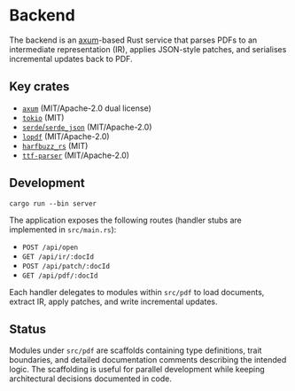 # Backend

The backend is an [axum](https://github.com/tokio-rs/axum)-based Rust service that parses PDFs to an intermediate representation (IR), applies JSON-style patches, and serialises incremental updates back to PDF.

## Key crates

- [`axum`](https://crates.io/crates/axum) (MIT/Apache-2.0 dual license)
- [`tokio`](https://crates.io/crates/tokio) (MIT)
- [`serde`/`serde_json`](https://serde.rs/) (MIT/Apache-2.0)
- [`lopdf`](https://crates.io/crates/lopdf) (MIT/Apache-2.0)
- [`harfbuzz_rs`](https://crates.io/crates/harfbuzz_rs) (MIT)
- [`ttf-parser`](https://crates.io/crates/ttf-parser) (MIT/Apache-2.0)

## Development

```
cargo run --bin server
```

The application exposes the following routes (handler stubs are implemented in `src/main.rs`):

- `POST /api/open`
- `GET /api/ir/:docId`
- `POST /api/patch/:docId`
- `GET /api/pdf/:docId`

Each handler delegates to modules within `src/pdf` to load documents, extract IR, apply patches, and write incremental updates.

## Status

Modules under `src/pdf` are scaffolds containing type definitions, trait boundaries, and detailed documentation comments describing the intended logic. The scaffolding is useful for parallel development while keeping architectural decisions documented in code.
